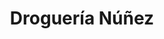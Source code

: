 ---
title: "Droguería Núñez"
url: /cabra-del-santo-cristo/drogueria-nunez/
shop: tienda de variedades
---